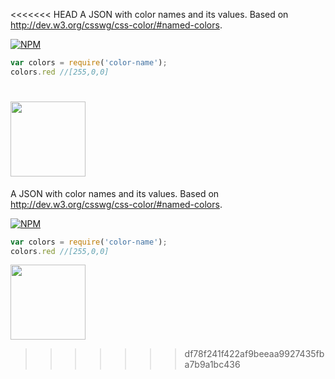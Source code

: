 <<<<<<< HEAD
A JSON with color names and its values. Based on http://dev.w3.org/csswg/css-color/#named-colors.

[![NPM](https://nodei.co/npm/color-name.png?mini=true)](https://nodei.co/npm/color-name/)


```js
var colors = require('color-name');
colors.red //[255,0,0]
```

<a href="LICENSE"><img src="https://upload.wikimedia.org/wikipedia/commons/0/0c/MIT_logo.svg" width="120"/></a>
=======
A JSON with color names and its values. Based on http://dev.w3.org/csswg/css-color/#named-colors.

[![NPM](https://nodei.co/npm/color-name.png?mini=true)](https://nodei.co/npm/color-name/)


```js
var colors = require('color-name');
colors.red //[255,0,0]
```

<a href="LICENSE"><img src="https://upload.wikimedia.org/wikipedia/commons/0/0c/MIT_logo.svg" width="120"/></a>
>>>>>>> df78f241f422af9beeaa9927435fba7b9a1bc436

